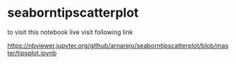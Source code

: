 # seaborntipscatterplot

to visit this notebook live visit following link

https://nbviewer.jupyter.org/github/arnarejo/seaborntipscatterplot/blob/master/tipsplot.ipynb

